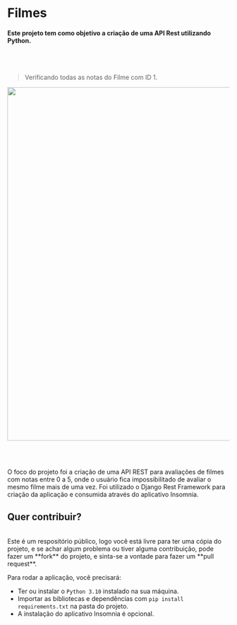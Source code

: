 <h1> Filmes </h1>

<h4> Este projeto tem como objetivo a criação de uma API Rest utilizando Python.</h4>

<br>
<br>

>Verificando todas as notas do Filme com ID 1.

<img src="https://user-images.githubusercontent.com/99812176/160211610-38108347-ba8b-4e11-b488-8ee0045bb0ee.png" width="800" heigth="250"> 

<br><br>

<div align="left">
O foco do projeto foi a criação de uma API REST para avaliações de filmes com notas entre 0 a 5, onde o usuário fica impossibilitado de avaliar o mesmo filme mais de uma vez. Foi utilizado o Django Rest Framework para criação da aplicação e consumida através do aplicativo Insomnia.
</div>

<h2> Quer contribuir? </h2>
<br>
Este é um respositório público, logo você está livre para ter uma cópia do projeto,  e se achar algum problema ou tiver alguma contribuição, pode fazer um **fork** do projeto, e sinta-se a vontade para fazer um **pull request**.


 Para rodar a aplicação, você precisará:
   - Ter ou instalar o <code>Python 3.10</code> instalado na sua máquina.
   - Importar as bibliotecas e dependências com <code>pip install requirements.txt</code> na pasta do projeto.
   - A instalação do aplicativo Insomnia é opcional.
